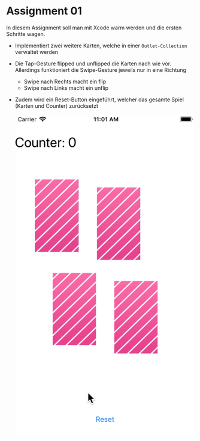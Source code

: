 # Assignment 01

In diesem Assignment soll man mit Xcode warm werden und die ersten Schritte wagen.

- Implementiert zwei weitere Karten, welche in einer `Outlet-Collection` verwaltet werden

- Die Tap-Gesture flipped und unflipped die Karten nach wie vor. Allerdings funktioniert die Swipe-Gesture jeweils nur in eine Richtung

  - Swipe nach Rechts macht ein flip
  - Swipe nach Links macht ein unflip

- Zudem wird ein Reset-Button eingeführt, welcher das gesamte Spiel (Karten und Counter) zurücksetzt

  ![Assigment 01](assignment_01.gif)
